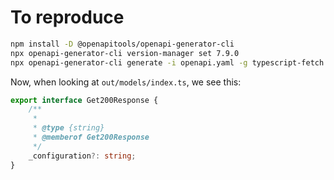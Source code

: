 # To reproduce

```sh
npm install -D @openapitools/openapi-generator-cli
npx openapi-generator-cli version-manager set 7.9.0
npx openapi-generator-cli generate -i openapi.yaml -g typescript-fetch --skip-validate-spec -o out --additional-properties=withoutRuntimeChecks=true
```

Now, when looking at `out/models/index.ts`, we see this:

```typescript
export interface Get200Response {
    /**
     *
     * @type {string}
     * @memberof Get200Response
     */
    _configuration?: string;
}
```
